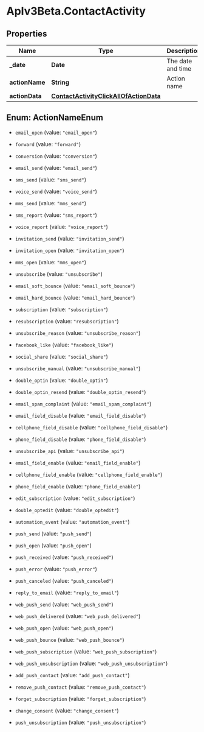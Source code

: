 # ApIv3Beta.ContactActivity

## Properties

Name | Type | Description | Notes
------------ | ------------- | ------------- | -------------
**_date** | **Date** | The date and time | [optional] 
**actionName** | **String** | Action name | [optional] 
**actionData** | [**ContactActivityClickAllOfActionData**](ContactActivityClickAllOfActionData.md) |  | [optional] 



## Enum: ActionNameEnum


* `email_open` (value: `"email_open"`)

* `forward` (value: `"forward"`)

* `conversion` (value: `"conversion"`)

* `email_send` (value: `"email_send"`)

* `sms_send` (value: `"sms_send"`)

* `voice_send` (value: `"voice_send"`)

* `mms_send` (value: `"mms_send"`)

* `sms_report` (value: `"sms_report"`)

* `voice_report` (value: `"voice_report"`)

* `invitation_send` (value: `"invitation_send"`)

* `invitation_open` (value: `"invitation_open"`)

* `mms_open` (value: `"mms_open"`)

* `unsubscribe` (value: `"unsubscribe"`)

* `email_soft_bounce` (value: `"email_soft_bounce"`)

* `email_hard_bounce` (value: `"email_hard_bounce"`)

* `subscription` (value: `"subscription"`)

* `resubscription` (value: `"resubscription"`)

* `unsubscribe_reason` (value: `"unsubscribe_reason"`)

* `facebook_like` (value: `"facebook_like"`)

* `social_share` (value: `"social_share"`)

* `unsubscribe_manual` (value: `"unsubscribe_manual"`)

* `double_optin` (value: `"double_optin"`)

* `double_optin_resend` (value: `"double_optin_resend"`)

* `email_spam_complaint` (value: `"email_spam_complaint"`)

* `email_field_disable` (value: `"email_field_disable"`)

* `cellphone_field_disable` (value: `"cellphone_field_disable"`)

* `phone_field_disable` (value: `"phone_field_disable"`)

* `unsubscribe_api` (value: `"unsubscribe_api"`)

* `email_field_enable` (value: `"email_field_enable"`)

* `cellphone_field_enable` (value: `"cellphone_field_enable"`)

* `phone_field_enable` (value: `"phone_field_enable"`)

* `edit_subscription` (value: `"edit_subscription"`)

* `double_optedit` (value: `"double_optedit"`)

* `automation_event` (value: `"automation_event"`)

* `push_send` (value: `"push_send"`)

* `push_open` (value: `"push_open"`)

* `push_received` (value: `"push_received"`)

* `push_error` (value: `"push_error"`)

* `push_canceled` (value: `"push_canceled"`)

* `reply_to_email` (value: `"reply_to_email"`)

* `web_push_send` (value: `"web_push_send"`)

* `web_push_delivered` (value: `"web_push_delivered"`)

* `web_push_open` (value: `"web_push_open"`)

* `web_push_bounce` (value: `"web_push_bounce"`)

* `web_push_subscription` (value: `"web_push_subscription"`)

* `web_push_unsubscription` (value: `"web_push_unsubscription"`)

* `add_push_contact` (value: `"add_push_contact"`)

* `remove_push_contact` (value: `"remove_push_contact"`)

* `forget_subscription` (value: `"forget_subscription"`)

* `change_consent` (value: `"change_consent"`)

* `push_unsubscription` (value: `"push_unsubscription"`)




